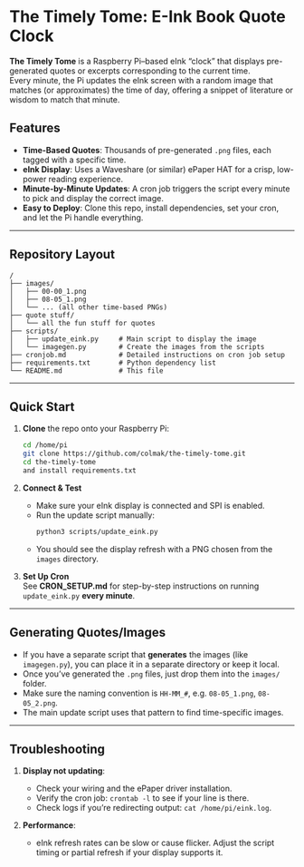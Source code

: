 # The Timely Tome: E-Ink Book Quote Clock

**The Timely Tome** is a Raspberry Pi–based eInk “clock” that displays pre-generated quotes or excerpts corresponding to the current time.  
Every minute, the Pi updates the eInk screen with a random image that matches (or approximates) the time of day, offering a snippet of literature or wisdom to match that minute.

## Features

- **Time-Based Quotes**: Thousands of pre-generated `.png` files, each tagged with a specific time. 
- **eInk Display**: Uses a Waveshare (or similar) ePaper HAT for a crisp, low-power reading experience.  
- **Minute-by-Minute Updates**: A cron job triggers the script every minute to pick and display the correct image.  
- **Easy to Deploy**: Clone this repo, install dependencies, set your cron, and let the Pi handle everything.

---

## Repository Layout

```
/
├── images/
│   ├── 00-00_1.png
│   ├── 08-05_1.png
│   └── ... (all other time-based PNGs)
├── quote stuff/
│   └── all the fun stuff for quotes
├── scripts/
│   ├── update_eink.py     # Main script to display the image
│   └── imagegen.py        # Create the images from the scripts
├── cronjob.md             # Detailed instructions on cron job setup
├── requirements.txt       # Python dependency list
└── README.md              # This file
```

---

## Quick Start

1. **Clone** the repo onto your Raspberry Pi:

   ```bash
   cd /home/pi
   git clone https://github.com/colmak/the-timely-tome.git
   cd the-timely-tome
   and install requirements.txt
   ```

2. **Connect & Test**  
   - Make sure your eInk display is connected and SPI is enabled.  
   - Run the update script manually:
     ```bash
     python3 scripts/update_eink.py
     ```
   - You should see the display refresh with a PNG chosen from the `images` directory.

3. **Set Up Cron**  
   See **CRON_SETUP.md** for step-by-step instructions on running `update_eink.py` **every minute**.

---

## Generating Quotes/Images

- If you have a separate script that **generates** the images (like `imagegen.py`), you can place it in a separate directory or keep it local.  
- Once you’ve generated the `.png` files, just drop them into the `images/` folder.  
- Make sure the naming convention is `HH-MM_#`, e.g. `08-05_1.png`, `08-05_2.png`.  
- The main update script uses that pattern to find time-specific images.

---

## Troubleshooting

1. **Display not updating**:
   - Check your wiring and the ePaper driver installation.  
   - Verify the cron job: `crontab -l` to see if your line is there.  
   - Check logs if you’re redirecting output: `cat /home/pi/eink.log`.

2. **Performance**:
   - eInk refresh rates can be slow or cause flicker. Adjust the script timing or partial refresh if your display supports it.

